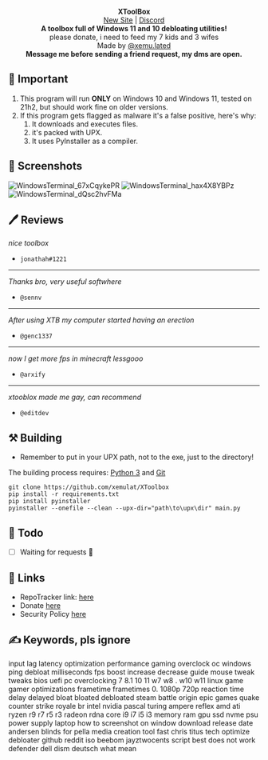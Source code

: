 <p align="center">
<strong>XToolBox</strong>
</br>
<a href="https://xem.lol/xtoolbox">New Site</a> | <a href="https://discord.com/invite/sVRWsFYu7S">Discord</a>
</br>
<strong>A toolbox full of Windows 11 and 10 debloating utilities!</strong>
</br>
please donate, i need to feed my 7 kids and 3 wifes
</br>
Made by <a href="https://discord.com/users/1207030093755453513">@xemu.lated</a>
</br>
<strong>Message me before sending a friend request, my dms are open.</strong>
</br>

## 📑 Important
1. This program will run __ONLY__ on Windows 10 and Windows 11, tested on 21h2, but should work fine on older versions.
2. If this program gets flagged as malware it's a false positive, here's why:
    1. It downloads and executes files.
    2. it's packed with UPX.
    3. It uses PyInstaller as a compiler.

## 📸 Screenshots
![WindowsTerminal_67xCqykePR](https://github.com/xemulat/XToolbox/assets/98595166/ab0103be-2f5c-4191-b62c-5bfd127b419c)
![WindowsTerminal_hax4X8YBPz](https://github.com/xemulat/XToolbox/assets/98595166/e8936ec7-4337-4291-869c-46e26589b984)
![WindowsTerminal_dQsc2hvFMa](https://github.com/xemulat/XToolbox/assets/98595166/5f0dc069-df08-4dd0-a6c0-8c5fdedbe0cc)

## 🖊️ Reviews
*nice toolbox*

- `jonathah#1221`

------

*Thanks bro, very useful softwhere*

- `@sennv`

------

*After using XTB my computer started having an erection*

- `@genc1337`

------

*now I get more fps in minecraft lessgooo*

- `@arxify`

------

*xtooblox made me gay, can recommend*

- `@editdev`

## ⚒️ Building
- Remember to put in your UPX path, not to the exe, just to the directory!

The building process requires: [Python 3](https://www.python.org/downloads/) and [Git](https://git-scm.com/downloads)
```
git clone https://github.com/xemulat/XToolbox
pip install -r requirements.txt
pip install pyinstaller
pyinstaller --onefile --clean --upx-dir="path\to\upx\dir" main.py
```

## 📌 Todo
- [ ] Waiting for requests 🚎

## 🔗 Links
- RepoTracker link: [here](https://repo-tracker.com/r/gh/xemulat/XToolBox)
- Donate [here](https://rentry.org/HowToSupportXem)
- Security Policy [here](https://github.com/xemulat/XToolBox/blob/main/SECURITY.md)

## ✍️ Keywords, pls ignore
input lag latency optimization performance gaming overclock oc windows ping debloat milliseconds fps boost increase decrease guide mouse tweak tweaks bios uefi pc overclocking 7 8.1 10 11 w7 w8 . w10 w11 linux game gamer optimizations frametime frametimes 0. 1080p 720p reaction time delay delayed bloat bloated debloated steam battle origin epic games quake counter strike royale br intel nvidia pascal turing ampere reflex amd ati ryzen r9 r7 r5 r3 radeon rdna core i9 i7 i5 i3 memory ram gpu ssd nvme psu power supply laptop how to screenshot on window download release date andersen blinds for pella media creation tool fast chris titus tech optimize debloater github reddit iso beebom jayztwocents script best does not work defender dell dism deutsch what mean 

